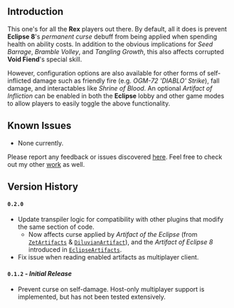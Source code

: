 ## Introduction

This one's for all the **Rex** players out there. By default, all it does is prevent **Eclipse 8**'s *permanent curse* debuff from being applied when spending health on ability costs. In addition to the obvious implications for *Seed Barrage*, *Bramble Volley*, and *Tangling Growth*, this also affects corrupted **Void Fiend**'s special skill.

However, configuration options are also available for other forms of self-inflicted damage such as friendly fire (e.g. *OGM-72 'DIABLO' Strike*), fall damage, and interactables like *Shrine of Blood*. An optional *Artifact of Infliction* can be enabled in both the **Eclipse** lobby and other game modes to allow players to easily toggle the above functionality.

## Known Issues

- None currently. 

Please report any feedback or issues discovered [here](https://github.com/6thmoon/CurseCatcher/issues). Feel free to check out my other [work](https://thunderstore.io/package/6thmoon/) as well.

## Version History

#### `0.2.0`
- Update transpiler logic for compatibility with other plugins that modify the same section of code.
	- Now affects curse applied by *Artifact of the Eclipse* (from [`ZetArtifacts`](https://thunderstore.io/package/William758/ZetArtifacts/) & [`DiluvianArtifact`](https://thunderstore.io/package/William758/DiluvianArtifact/)), and the *Artifact of Eclipse 8* introduced in [`EclipseArtifacts`](https://thunderstore.io/package/Judgy/EclipseArtifacts/).
- Fix issue when reading enabled artifacts as multiplayer client.

#### `0.1.2` ***- Initial Release***
- Prevent curse on self-damage. Host-only multiplayer support is implemented, but has not been tested extensively.

